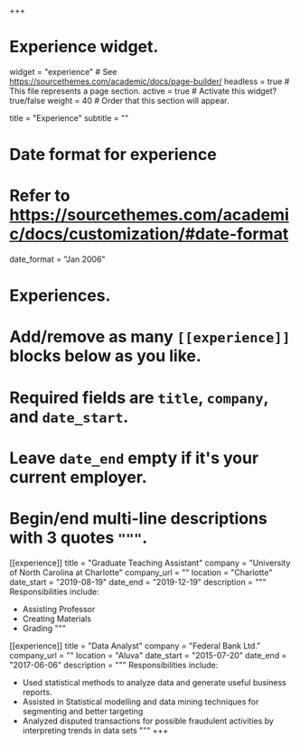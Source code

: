 +++
# Experience widget.
widget = "experience"  # See https://sourcethemes.com/academic/docs/page-builder/
headless = true  # This file represents a page section.
active = true  # Activate this widget? true/false
weight = 40  # Order that this section will appear.

title = "Experience"
subtitle = ""

# Date format for experience
#   Refer to https://sourcethemes.com/academic/docs/customization/#date-format
date_format = "Jan 2006"

# Experiences.
#   Add/remove as many `[[experience]]` blocks below as you like.
#   Required fields are `title`, `company`, and `date_start`.
#   Leave `date_end` empty if it's your current employer.
#   Begin/end multi-line descriptions with 3 quotes `"""`.
[[experience]]
  title = "Graduate Teaching Assistant"
  company = "University of North Carolina at Charlotte"
  company_url = ""
  location = "Charlotte"
  date_start = "2019-08-19"
  date_end = "2019-12-19"
  description = """
  Responsibilities include:
  
  * Assisting Professor
  * Creating Materials
  * Grading
  """

[[experience]]
  title = "Data Analyst"
  company = "Federal Bank Ltd."
  company_url = ""
  location = "Aluva"
  date_start = "2015-07-20"
  date_end = "2017-06-06"
  description = """
  Responsibilities include:
  
  * Used statistical methods to analyze data and generate useful business reports.
  * Assisted in Statistical modelling and data mining techniques for segmenting and better targeting
  * Analyzed disputed transactions for possible fraudulent activities by interpreting trends in data sets
  """
+++
